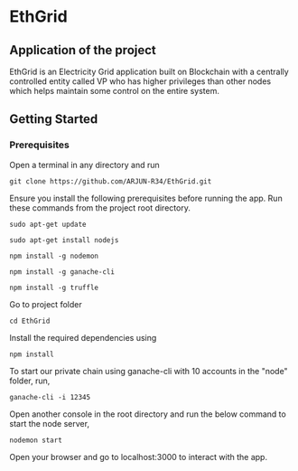 # EthGrid

## Application of the project

EthGrid is an Electricity Grid application built on Blockchain with a centrally controlled entity called VP who has higher privileges than other nodes which helps maintain some control on the entire system.

## Getting Started

### Prerequisites

Open a terminal in any directory and run
```
git clone https://github.com/ARJUN-R34/EthGrid.git 
```

Ensure you install the following prerequisites before running the app.
Run these commands from the project root directory.

```
sudo apt-get update
```
```
sudo apt-get install nodejs
```
```
npm install -g nodemon
```
```
npm install -g ganache-cli
```
```
npm install -g truffle
```

Go to project folder
```
cd EthGrid
```

Install the required dependencies using 
```
npm install
```

To start our private chain using ganache-cli with 10 accounts in the "node" folder, run,
```
ganache-cli -i 12345
```

Open another console in the root directory and run the below command to start the node server,
```
nodemon start
```

Open your browser and go to localhost:3000 to interact with the app.
